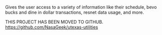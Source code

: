 Gives the user access to a variety of information like their schedule, bevo bucks and dine in dollar transactions, resnet data usage, and more.


THIS PROJECT HAS BEEN MOVED TO GITHUB. https://github.com/NasaGeek/utexas-utilities